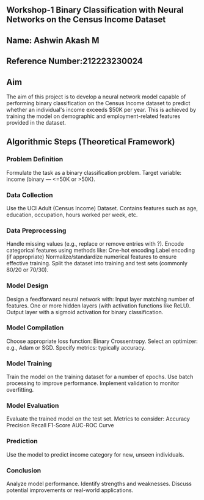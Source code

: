 ## Workshop-1 Binary Classification with Neural Networks on the Census Income Dataset
## Name: Ashwin Akash M
## Reference Number:212223230024
## Aim
The aim of this project is to develop a neural network model capable of performing binary classification on the Census Income dataset to predict whether an individual's income exceeds $50K per year. This is achieved by training the model on demographic and employment-related features provided in the dataset.

## Algorithmic Steps (Theoretical Framework)
### Problem Definition
Formulate the task as a binary classification problem.
Target variable: income (binary — <=50K or >50K).
### Data Collection
Use the UCI Adult (Census Income) Dataset.
Contains features such as age, education, occupation, hours worked per week, etc.
### Data Preprocessing
Handle missing values (e.g., replace or remove entries with ?).
Encode categorical features using methods like:
One-hot encoding
Label encoding (if appropriate)
Normalize/standardize numerical features to ensure effective training.
Split the dataset into training and test sets (commonly 80/20 or 70/30).
### Model Design
Design a feedforward neural network with:
Input layer matching number of features.
One or more hidden layers (with activation functions like ReLU).
Output layer with a sigmoid activation for binary classification.
### Model Compilation
Choose appropriate loss function: Binary Crossentropy.
Select an optimizer: e.g., Adam or SGD.
Specify metrics: typically accuracy.
### Model Training
Train the model on the training dataset for a number of epochs.
Use batch processing to improve performance.
Implement validation to monitor overfitting.
### Model Evaluation
Evaluate the trained model on the test set.
Metrics to consider:
Accuracy
Precision
Recall
F1-Score
AUC-ROC Curve
### Prediction
Use the model to predict income category for new, unseen individuals.
### Conclusion
Analyze model performance.
Identify strengths and weaknesses.
Discuss potential improvements or real-world applications.
